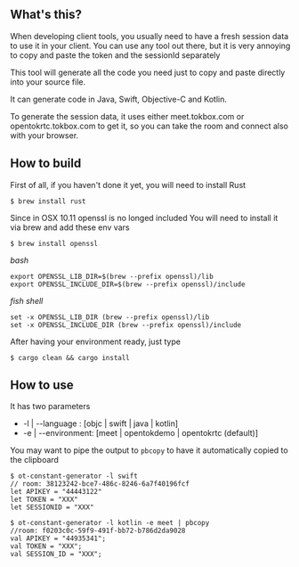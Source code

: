 ## What's this? ##

When developing client tools, you usually need to have a fresh session data to use it in your client. You can use any tool out there, but it is very annoying to copy and paste the token and the sessionId separately

This tool will generate all the code you need just to copy and paste directly into your source file.

It can generate code in Java, Swift, Objective-C and Kotlin.

To generate the session data, it uses either meet.tokbox.com or opentokrtc.tokbox.com to get it, so you can take the room and connect also with your browser.

## How to build ##

First of all, if you haven't done it yet, you will need to install Rust

`$ brew install rust`

Since in OSX 10.11 openssl is no longed included
You will need to install it via brew and add these env vars

`$ brew install openssl`

*bash*

```
export OPENSSL_LIB_DIR=$(brew --prefix openssl)/lib
export OPENSSL_INCLUDE_DIR=$(brew --prefix openssl)/include
```

*fish shell*

```
set -x OPENSSL_LIB_DIR (brew --prefix openssl)/lib
set -x OPENSSL_INCLUDE_DIR (brew --prefix openssl)/include
```

After having your environment ready, just type

`$ cargo clean && cargo install`

## How to use ##

It has two parameters
* -l | --language : [objc | swift | java | kotlin]
* -e | --environment: [meet | opentokdemo | opentokrtc (default)]

You may want to pipe the output to `pbcopy` to have it automatically copied to the clipboard

```
$ ot-constant-generator -l swift
// room: 38123242-bce7-486c-8246-6a7f40196fcf
let APIKEY = "44443122"
let TOKEN = "XXX"
let SESSIONID = "XXX"

$ ot-constant-generator -l kotlin -e meet | pbcopy
//room: f0203c0c-59f9-491f-bb72-b786d2da9028
val APIKEY = "44935341";
val TOKEN = "XXX";
val SESSION_ID = "XXX";
```
